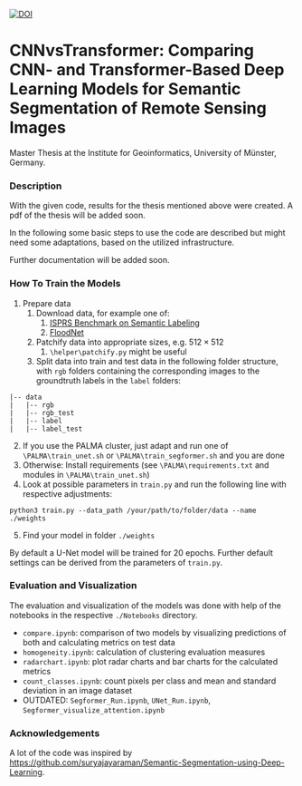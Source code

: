 [![DOI](https://zenodo.org/badge/671438661.svg)](https://zenodo.org/doi/10.5281/zenodo.10460007)

# CNNvsTransformer: Comparing CNN- and Transformer-Based Deep Learning Models for Semantic Segmentation of Remote Sensing Images
Master Thesis at the Institute for Geoinformatics, University of Münster, Germany.

### Description

With the given code, results for the thesis mentioned above were created.
A pdf of the thesis will be added soon.

In the following some basic steps to use the code are described but might need some adaptations, based on the utilized infrastructure.

Further documentation will be added soon. 

### How To Train the Models
1. Prepare data
	1. Download data, for example one of:
		1. [ISPRS Benchmark on Semantic Labeling](https://www.isprs.org/education/benchmarks/UrbanSemLab/default.aspx)
		2. [FloodNet](https://github.com/BinaLab/FloodNet-Challenge-EARTHVISION2021)
	2. Patchify data into appropriate sizes, e.g. $512\times 512$
		1. `\helper\patchify.py` might be useful
	3. Split data into train and test data in the following folder structure, with `rgb` folders containing the corresponding images to the groundtruth labels in the `label` folders:
```
|-- data
|   |-- rgb
|   |-- rgb_test
|   |-- label
|   |-- label_test
```
2. If you use the PALMA cluster, just adapt and run one of `\PALMA\train_unet.sh` or `\PALMA\train_segformer.sh` and you are done
3. Otherwise: Install requirements (see `\PALMA\requirements.txt` and modules in `\PALMA\train_unet.sh`) 
4. Look at possible parameters in `train.py` and run the following line with respective adjustments:
```
python3 train.py --data_path /your/path/to/folder/data --name ./weights
```
5. Find your model in folder `./weights`

By default a U-Net model will be trained for 20 epochs. Further default settings can be derived from the parameters of `train.py`.

### Evaluation and Visualization

The evaluation and visualization of the models was done with help of the notebooks in the respective `./Notebooks` directory.

- `compare.ipynb`: comparison of two models by visualizing predictions of both and calculating metrics on test data
- `homogeneity.ipynb`: calculation of clustering evaluation measures
- `radarchart.ipynb`: plot radar charts and bar charts for the calculated metrics
- `count_classes.ipynb`: count pixels per class and mean and standard deviation in an image dataset
- OUTDATED: `Segformer_Run.ipynb`, `UNet_Run.ipynb`, `Segformer_visualize_attention.ipynb`


### Acknowledgements

A lot of the code was inspired by https://github.com/suryajayaraman/Semantic-Segmentation-using-Deep-Learning.
